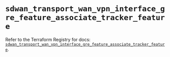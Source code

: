 # `sdwan_transport_wan_vpn_interface_gre_feature_associate_tracker_feature`

Refer to the Terraform Registry for docs: [`sdwan_transport_wan_vpn_interface_gre_feature_associate_tracker_feature`](https://registry.terraform.io/providers/ciscodevnet/sdwan/0.8.0/docs/resources/transport_wan_vpn_interface_gre_feature_associate_tracker_feature).
